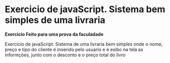 # Exercicio de javaScript. Sistema bem simples de uma livraria

**Exercicio Feito para uma prova da faculadade**

Exercicio de javaScript. Sistema de uma livraria bem simples onde o nome, preço
e tipo do cliente é inserido pelo usuario e é exibo na tela as informções, 
junto com o desconto e o preço total do livro
